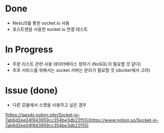 # Done

- NestJS를 통한 socket.io 사용
- 포스트맨을 사용한 socket.io 연결 테스트

# In Progress

- 주문 리스트 관련 사용 데이터베이스 정하기 (NoSQL이 필요할 것 같다)
- 추후 서비스를 위해서는 socket 서버는 분리가 필요할 것 (docker에서 고려)

# Issue (done)

- 다른 모듈에서 소켓을 사용하고 싶은 경우

[https://jaesiki.notion.site/Socket-io-7ab6d2ee04f843959cc354be3db22f55](https://www.notion.so/Socket-io-7ab6d2ee04f843959cc354be3db22f55)